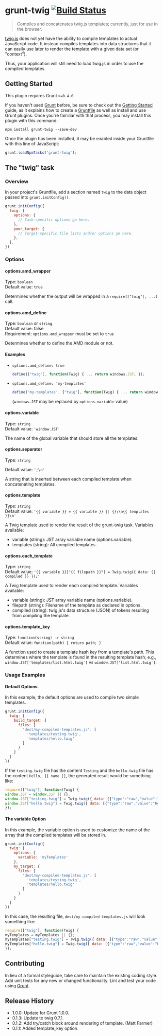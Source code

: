 # grunt-twig [![Build Status](https://travis-ci.org/adamdicarlo/grunt-twig.png)](https://travis-ci.org/adamdicarlo/grunt-twig)

> Compiles and concatenates twig.js templates; currently, just for use in the browser.

[twig.js](https://github.com/justjohn/twig.js) does not yet have the ability to
compile templates to actual JavaScript code. It instead compiles templates into
data structures that it can easily use later to render the template with a
given data set (or "context").

Thus, your application will still need to load twig.js in order to use the
compiled templates.

## Getting Started
This plugin requires Grunt `>=0.4.0`

If you haven't used [Grunt](http://gruntjs.com/) before, be sure to check out the [Getting Started](http://gruntjs.com/getting-started) guide, as it explains how to create a [Gruntfile](http://gruntjs.com/sample-gruntfile) as well as install and use Grunt plugins. Once you're familiar with that process, you may install this plugin with this command:

```shell
npm install grunt-twig --save-dev
```

Once the plugin has been installed, it may be enabled inside your Gruntfile with this line of JavaScript:

```js
grunt.loadNpmTasks('grunt-twig');
```

## The "twig" task

### Overview
In your project's Gruntfile, add a section named `twig` to the data object passed into `grunt.initConfig()`.

```js
grunt.initConfig({
  twig: {
    options: {
      // Task-specific options go here.
    },
    your_target: {
      // Target-specific file lists and/or options go here.
    },
  },
})
```

### Options

#### options.amd_wrapper
Type: `boolean`  
Default value: `true`

Determines whether the output will be wrapped in a `require(["twig"], ...)`
call.

#### options.amd_define
Type: `boolean` or `string`  
Default value: false         
Requirement: `options.amd_wrapper` must be set to `true`

Determines whether to define the AMD module or not.
#### Examples
* `options.amd_define: true` 
    ```javascript 
    define(["twig"], function(Twig) { ... return windows.JST; });
    ``` 
* `options.amd_define: 'my-templates'`
    ```javascript 
    define('my-templates', ["twig"], function(Twig) { ... return windows.JST; });
    ``` 
    (`windows.JST` may be replaced by `options.variable` value)

#### options.variable
Type: `string`  
Default value: `'window.JST'`

The name of the global variable that should store all the templates.

#### options.separator
Type: `string`

Default value: `';\n'`

A string that is inserted between each compiled template when
concatenating templates.

#### options.template
Type: `string`  
Default value: `'{{ variable }} = {{ variable }} || {};\n{{
templates }}\n'`

A Twig template used to render the result of the grunt-twig task.
Variables available:

* variable (string): JST array variable name (options.variable).
* templates (string): All compiled templates.

#### options.each_template
Type: `string`  
Default value: `'{{ variable }}["{{ filepath }}"] = Twig.twig({
data: {{ compiled }} });'`

A Twig template used to render each compiled template.
Variables available:

* variable (string): JST array variable name (options.variable).
* filepath (string): Filename of the template as declared in options.
* compiled (string): twig.js's data structure (JSON) of tokens
  resulting from compiling the template.

#### options.template_key
Type: `function(string) -> string`  
Default value: `function(path) { return path; }`

A function used to create a template hash key from a template's path.
This determines where the template is found in the resulting template
hash; e.g., `window.JST['templates/list.html.twig']` vs
`window.JST['list.html.twig']`.

### Usage Examples

#### Default Options
In this example, the default options are used to compile two simple templates.

```js
grunt.initConfig({
  twig: {
    build_target: {
      files: {
        'dest/my-compiled-templates.js': [
          'templates/testing.twig',
          'templates/hello.twig'
        ]
      }
    }
  }
})
```

If the `testing.twig` file has the content `Testing` and the `hello.twig` file
has the content `Hello, {{ name }}`, the generated result would be something
like:

```js
require(["twig"], function(Twig) {
window.JST = window.JST || {};
window.JST["testing.twig"] = Twig.twig({ data: [{"type":"raw","value":"Testing\n"}] });
window.JST["hello.twig"] = Twig.twig({ data: [{"type":"raw","value":"Hello, "},{"type":"output","stack":[{"type":"Twig.expression.type.variable","value":"name","match":["name"]}]},{"type":"raw","value":"\n"}] });
});
```

#### The variable Option
In this example, the variable option is used to customize the name of the array that the compiled templates will be stored in.

```js
grunt.initConfig({
  twig: {
    options: {
      variable: 'myTemplates'
    },
    my_target: {
      files: {
        'dest/my-compiled-templates.js': [
          'templates/testing.twig',
          'templates/hello.twig'
        ]
      }
    }
  }
})
```

In this case, the resulting file, `dest/my-compiled-templates.js` will look
something like:

```js
require(["twig"], function(Twig) {
myTemplates = myTemplates || {};
myTemplates["testing.twig"] = Twig.twig({ data: [{"type":"raw","value":"Testing\n"}] });
myTemplates["hello.twig"] = Twig.twig({ data: [{"type":"raw","value":"Hello, "},{"type":"output","stack":[{"type":"Twig.expression.type.variable","value":"name","match":["name"]}]},{"type":"raw","value":"\n"}] });
});
```

## Contributing
In lieu of a formal styleguide, take care to maintain the existing coding style. Add unit tests for any new or changed functionality. Lint and test your code using [Grunt](http://gruntjs.com/).

## Release History

* 1.0.0: Update for Grunt 1.0.0.
* 0.1.3: Update to twig 0.7.1.
* 0.1.2: Add try/catch block around rendering of template. (Matt Farmer)
* 0.1.1: Added template_key option.
